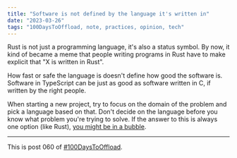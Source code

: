 ```yaml
---
title: "Software is not defined by the language it's written in"
date: "2023-03-26"
tags: "100DaysToOffload, note, practices, opinion, tech"
---
```


Rust is not just a programming language, it's also a status symbol. By now, it kind of became a meme that people writing programs in Rust have to make explicit that "X is written in Rust".

How fast or safe the language is doesn't define how good the software is. Software in TypeScript can be just as good as software written in C, if written by the right people.

When starting a new project, try to focus on the domain of the problem and pick a language based on that. Don't decide on the language before you know what problem you're trying to solve. If the answer to this is always one option (like Rust), [you might be in a bubble](https://seths.blog/2023/03/the-answer-to-every-question/).

---

This is post 060 of [#100DaysToOffload](https://100daystooffload.com/).



